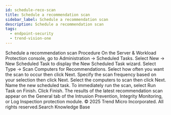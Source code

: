 ```yaml
---
id: schedule-reco-scan
title: Schedule a recommendation scan
sidebar_label: Schedule a recommendation scan
description: Schedule a recommendation scan
tags:
  - endpoint-security
  - trend-vision-one
---
```


 Schedule a recommendation scan Procedure On the Server & Workload Protection console, go to Administration → Scheduled Tasks. Select New → New Scheduled Task to display the New Scheduled Task wizard. Select Type → Scan Computers for Recommendations. Select how often you want the scan to occur then click Next. Specify the scan frequency based on your selection then click Next. Select the computers to scan then click Next. Name the new scheduled task. To immediately run the scan, select Run Task on Finish. Click Finish. The results of the latest recommendation scan appear on the General tab of the Intrusion Prevention, Integrity Monitoring, or Log Inspection protection module. © 2025 Trend Micro Incorporated. All rights reserved.Search Knowledge Base